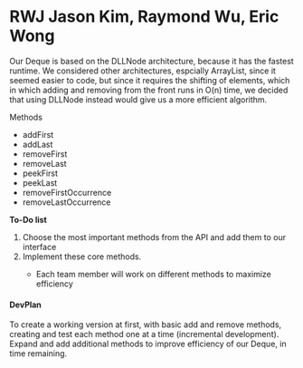 # RWJ Jason Kim, Raymond Wu, Eric Wong

<p> Our Deque is based on the DLLNode architecture, because it has the fastest runtime. We considered other architectures, espcially ArrayList, since it seemed easier to code, but since it requires the shifting of elements, which in which adding and removing from the front runs in O(n) time, we decided that using DLLNode instead would give us a more efficient algorithm. </p>
<p>Methods</p>
<ul> <li> addFirst </li>
  <li> addLast </li>
  <li> removeFirst </li>
  <li> removeLast </li>
  <li> peekFirst </li>
  <li> peekLast </li>
  <li> removeFirstOccurrence </li>
  <li> removeLastOccurrence </li>
  </ul>
  
<b> To-Do list </b>
  <ol> <li> Choose the most important methods from the API and add them to our interface </li>
  <li> Implement these core methods. </li>
  <ul> <li> Each team member will work on different methods to maximize efficiency </li> </ul>
  </ol>
      
  
<h4> DevPlan </h4>
<p> To create a working version at first, with basic add and remove methods, creating and test each method one at a time (incremental development). Expand and add additional methods to improve efficiency of our Deque, in time remaining. </p>

